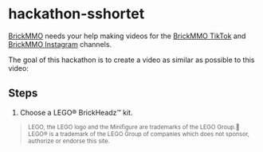 # hackathon-sshortet

<style>@import url("//readme.codeadam.ca/readme.css");</style>

[BrickMMO](http://brickmmo.com/) needs your help making videos for the [BrickMMO TikTok](https://www.tiktok.com/@brickmmo) and [BrickMMO Instagram](https://www.instagram.com/brickmmo) channels. 

The goal of this hackathon is to create a video as similar as  possible to this video:



## Steps

1) Choose a LEGO® BrickHeadz™ kit.


> <small>LEGO, the LEGO logo and the Minifigure are trademarks of the LEGO Group.</small>
> <small>LEGO® is a trademark of the LEGO Group of companies which does not sponsor, authorize or endorse this site.</small>
